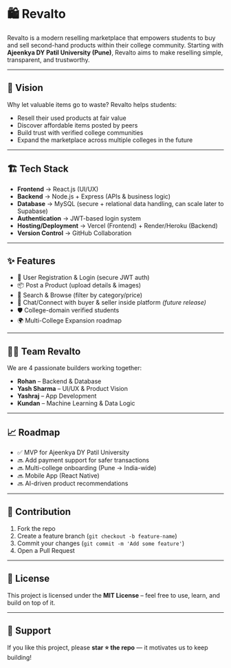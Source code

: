 # 🛍️ Revalto

Revalto is a modern reselling marketplace that empowers students to buy and sell second-hand products within their college community. Starting with **Ajeenkya DY Patil University (Pune)**, Revalto aims to make reselling simple, transparent, and trustworthy.  

---

## 🚀 Vision

Why let valuable items go to waste? Revalto helps students:  
- Resell their used products at fair value  
- Discover affordable items posted by peers  
- Build trust with verified college communities  
- Expand the marketplace across multiple colleges in the future  

---

## 🏗️ Tech Stack

- **Frontend** → React.js (UI/UX)  
- **Backend** → Node.js + Express (APIs & business logic)  
- **Database** → MySQL (secure + relational data handling, can scale later to Supabase)  
- **Authentication** → JWT-based login system  
- **Hosting/Deployment** → Vercel (Frontend) + Render/Heroku (Backend)  
- **Version Control** → GitHub Collaboration  

---

## ✨ Features

- 📝 User Registration & Login (secure JWT auth)  
- 📦 Post a Product (upload details & images)  
- 🔎 Search & Browse (filter by category/price)  
- 💬 Chat/Connect with buyer & seller inside platform *(future release)*  
- 🛡️ College-domain verified students  
- 🌍 Multi-College Expansion roadmap  

---

## 👨‍💻 Team Revalto

We are 4 passionate builders working together:  
- **Rohan** – Backend & Database  
- **Yash Sharma** – UI/UX & Product Vision  
- **Yashraj** – App Development  
- **Kundan** – Machine Learning & Data Logic  

---

## 📈 Roadmap

- ✅ MVP for Ajeenkya DY Patil University  
- 🔜 Add payment support for safer transactions  
- 🔜 Multi-college onboarding (Pune → India-wide)  
- 🔜 Mobile App (React Native)  
- 🔜 AI-driven product recommendations  

---

## 🤝 Contribution

1. Fork the repo  
2. Create a feature branch (`git checkout -b feature-name`)  
3. Commit your changes (`git commit -m 'Add some feature'`)  
4. Open a Pull Request  

---

## 📄 License

This project is licensed under the **MIT License** – feel free to use, learn, and build on top of it.  

---

## 🌟 Support

If you like this project, please **star ⭐ the repo** — it motivates us to keep building!
